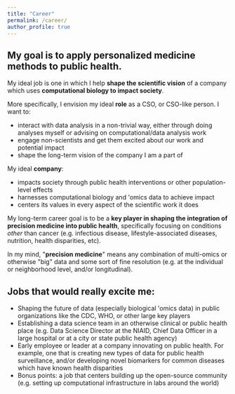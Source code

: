 ```yaml
---
title: "Career"
permalink: /career/
author_profile: true
---
```


## **My goal is to apply personalized medicine methods to public health.**

My ideal job is one in which I help **shape the scientific vision** of a company which uses **computational biology to impact society**.

More specifically, I envision my ideal **role** as a CSO, or CSO-like person. I want to:

- interact with data analysis in a non-trivial way, either through doing analyses myself or advising on computational/data analysis work
- engage non-scientists and get them excited about our work and potential impact
- shape the long-term vision of the company I am a part of

My ideal **company**:

- impacts society through public health interventions or other population-level effects
- harnesses computational biology and 'omics data to achieve impact
- centers its values in every aspect of the scientific work it does

My long-term career goal is to be a **key player in shaping the integration of precision medicine into public health**, specifically focusing on conditions _other_ than cancer (e.g. infectious disease, lifestyle-associated diseases, nutrition, health disparities, etc).

In my mind, "**precision medicine**" means any combination of multi-omics or otherwise "big" data and some sort of fine resolution (e.g. at the individual or neighborhood level, and/or longitudinal).

## **Jobs that would really excite me:**

- Shaping the future of data (especially biological 'omics data) in public organizations like the CDC, WHO, or other large key players
- Establishing a data science team in an otherwise clinical or public health place (e.g. Data Science Director at the NIAID, Chief Data Officer in a large hospital or at a city or state public health agency)
- Early employee or leader at a company innovating on public health. For example, one that is creating new types of data for public health surveillance, and/or developing novel biomarkers for common diseases which have known health disparities
- Bonus points: a job that centers building up the open-source community (e.g. setting up computational infrastructure in labs around the world)

